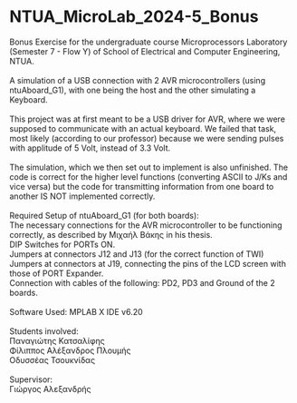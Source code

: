 # NTUA_MicroLab_2024-5_Bonus

Bonus Exercise for the undergraduate course Microprocessors Laboratory (Semester 7 - Flow Y) of School of Electrical and Computer Engineering, NTUA.<br><br>
A simulation of a USB connection with 2 AVR microcontrollers (using ntuAboard_G1), with one being the host and the other simulating a Keyboard.<br><br>
This project was at first meant to be a USB driver for AVR, where we were supposed to communicate with an actual keyboard. We failed that task, most likely (according to our professor) because we were sending pulses with applitude of 5 Volt, instead of 3.3 Volt.<br><br>
The simulation, which we then set out to implement is also unfinished. The code is correct for the higher level functions (converting ASCII to J/Ks and vice versa) but the code for transmitting information from one board to another IS NOT implemented correctly.<br><br>
Required Setup of ntuAboard_G1 (for both boards):<br>
The necessary connections for the AVR microcontroller to be functioning correctly, as described by Μιχαήλ Βάκης in his thesis.<br>
DIP Switches for PORTs ON.<br>
Jumpers at connectors J12 and J13 (for the correct function of TWI)<br>
Jumpers at connectors at J19, connecting the pins of the LCD screen with those of PORT Expander.<br>
Connection with cables of the following: PD2, PD3 and Ground of the 2 boards.<br><br>
Software Used: MPLAB X IDE v6.20<br><br>
Students involved:<br>
Παναγιώτης Κατσαλίφης<br>
Φίλιππος Αλέξανδρος Πλουμής<br>
Οδυσσέας Τσουκνίδας<br><br>
Supervisor:<br>
Γιώργος Αλεξανδρής
